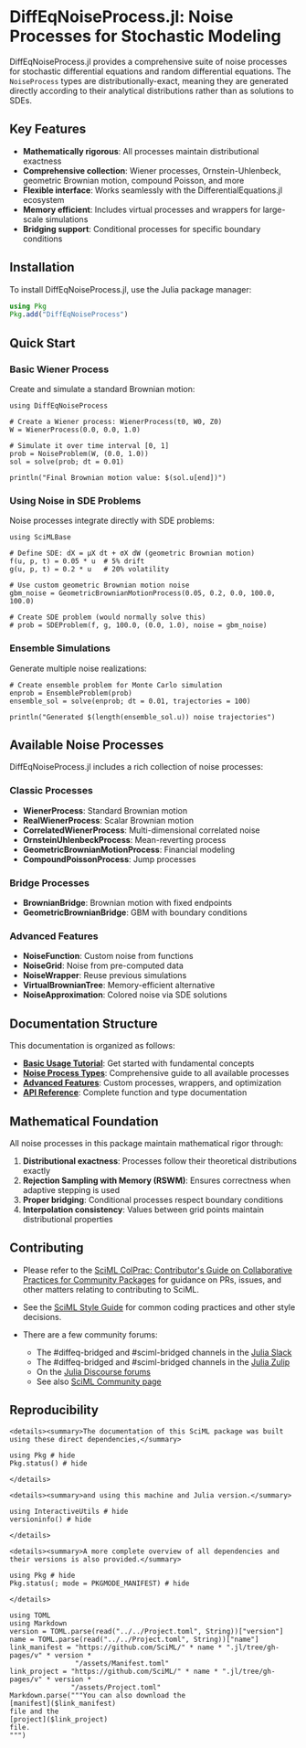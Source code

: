 # DiffEqNoiseProcess.jl: Noise Processes for Stochastic Modeling

DiffEqNoiseProcess.jl provides a comprehensive suite of noise processes for stochastic differential equations and random differential equations. The `NoiseProcess` types are distributionally-exact, meaning they are generated directly according to their analytical distributions rather than as solutions to SDEs.

## Key Features

- **Mathematically rigorous**: All processes maintain distributional exactness
- **Comprehensive collection**: Wiener processes, Ornstein-Uhlenbeck, geometric Brownian motion, compound Poisson, and more
- **Flexible interface**: Works seamlessly with the DifferentialEquations.jl ecosystem
- **Memory efficient**: Includes virtual processes and wrappers for large-scale simulations
- **Bridging support**: Conditional processes for specific boundary conditions

## Installation

To install DiffEqNoiseProcess.jl, use the Julia package manager:

```julia
using Pkg
Pkg.add("DiffEqNoiseProcess")
```

## Quick Start

### Basic Wiener Process

Create and simulate a standard Brownian motion:

```@example index
using DiffEqNoiseProcess

# Create a Wiener process: WienerProcess(t0, W0, Z0)
W = WienerProcess(0.0, 0.0, 1.0)

# Simulate it over time interval [0, 1] 
prob = NoiseProblem(W, (0.0, 1.0))
sol = solve(prob; dt = 0.01)

println("Final Brownian motion value: $(sol.u[end])")
```

### Using Noise in SDE Problems

Noise processes integrate directly with SDE problems:

```@example index
using SciMLBase

# Define SDE: dX = μX dt + σX dW (geometric Brownian motion)
f(u, p, t) = 0.05 * u  # 5% drift
g(u, p, t) = 0.2 * u   # 20% volatility

# Use custom geometric Brownian motion noise
gbm_noise = GeometricBrownianMotionProcess(0.05, 0.2, 0.0, 100.0, 100.0)

# Create SDE problem (would normally solve this)
# prob = SDEProblem(f, g, 100.0, (0.0, 1.0), noise = gbm_noise)
```

### Ensemble Simulations

Generate multiple noise realizations:

```@example index
# Create ensemble problem for Monte Carlo simulation
enprob = EnsembleProblem(prob)
ensemble_sol = solve(enprob; dt = 0.01, trajectories = 100)

println("Generated $(length(ensemble_sol.u)) noise trajectories")
```

## Available Noise Processes

DiffEqNoiseProcess.jl includes a rich collection of noise processes:

### Classic Processes
- **WienerProcess**: Standard Brownian motion
- **RealWienerProcess**: Scalar Brownian motion  
- **CorrelatedWienerProcess**: Multi-dimensional correlated noise
- **OrnsteinUhlenbeckProcess**: Mean-reverting process
- **GeometricBrownianMotionProcess**: Financial modeling
- **CompoundPoissonProcess**: Jump processes

### Bridge Processes
- **BrownianBridge**: Brownian motion with fixed endpoints
- **GeometricBrownianBridge**: GBM with boundary conditions

### Advanced Features
- **NoiseFunction**: Custom noise from functions
- **NoiseGrid**: Noise from pre-computed data
- **NoiseWrapper**: Reuse previous simulations
- **VirtualBrownianTree**: Memory-efficient alternative
- **NoiseApproximation**: Colored noise via SDE solutions

## Documentation Structure

This documentation is organized as follows:

- **[Basic Usage Tutorial](tutorials/basic_usage.md)**: Get started with fundamental concepts
- **[Noise Process Types](tutorials/noise_processes.md)**: Comprehensive guide to all available processes
- **[Advanced Features](tutorials/advanced_features.md)**: Custom processes, wrappers, and optimization
- **[API Reference](noise_processes.md)**: Complete function and type documentation

## Mathematical Foundation

All noise processes in this package maintain mathematical rigor through:

1. **Distributional exactness**: Processes follow their theoretical distributions exactly
2. **Rejection Sampling with Memory (RSWM)**: Ensures correctness when adaptive stepping is used
3. **Proper bridging**: Conditional processes respect boundary conditions
4. **Interpolation consistency**: Values between grid points maintain distributional properties

## Contributing

  - Please refer to the
    [SciML ColPrac: Contributor's Guide on Collaborative Practices for Community Packages](https://github.com/SciML/ColPrac/blob/master/README.md)
    for guidance on PRs, issues, and other matters relating to contributing to SciML.

  - See the [SciML Style Guide](https://github.com/SciML/SciMLStyle) for common coding practices and other style decisions.
  - There are a few community forums:
    
      + The #diffeq-bridged and #sciml-bridged channels in the
        [Julia Slack](https://julialang.org/slack/)
      + The #diffeq-bridged and #sciml-bridged channels in the
        [Julia Zulip](https://julialang.zulipchat.com/#narrow/stream/279055-sciml-bridged)
      + On the [Julia Discourse forums](https://discourse.julialang.org)
      + See also [SciML Community page](https://sciml.ai/community/)

## Reproducibility

```@raw html
<details><summary>The documentation of this SciML package was built using these direct dependencies,</summary>
```

```@example
using Pkg # hide
Pkg.status() # hide
```

```@raw html
</details>
```

```@raw html
<details><summary>and using this machine and Julia version.</summary>
```

```@example
using InteractiveUtils # hide
versioninfo() # hide
```

```@raw html
</details>
```

```@raw html
<details><summary>A more complete overview of all dependencies and their versions is also provided.</summary>
```

```@example
using Pkg # hide
Pkg.status(; mode = PKGMODE_MANIFEST) # hide
```

```@raw html
</details>
```

```@eval
using TOML
using Markdown
version = TOML.parse(read("../../Project.toml", String))["version"]
name = TOML.parse(read("../../Project.toml", String))["name"]
link_manifest = "https://github.com/SciML/" * name * ".jl/tree/gh-pages/v" * version *
                "/assets/Manifest.toml"
link_project = "https://github.com/SciML/" * name * ".jl/tree/gh-pages/v" * version *
               "/assets/Project.toml"
Markdown.parse("""You can also download the
[manifest]($link_manifest)
file and the
[project]($link_project)
file.
""")
```
